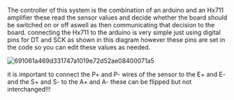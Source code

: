 The controller of this system is the combination of an arduino and an Hx711 amplifier these read the sensor values and decide whether the board should be switched on or off aswell as then communicating that decision to the board.
connecting the Hx711 to the arduino is very simple just using digital pins for DT and SCK as shown in this diagram however these pins are set in the code so you can edit these values as needed.


![691061a469d331747a1019e72d52ae08400071a5](https://github.com/user-attachments/assets/f7d3f430-3a0d-43b8-9185-9bd51f824357)



it is important to connect the P+ and P- wires of the sensor to the E+ and E- and the S+ and S- to the A+ and A- these can be flipped but not interchanged!!!
